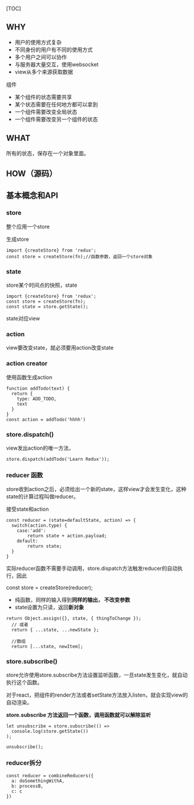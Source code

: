 [TOC]

## WHY

* 用户的使用方式复杂
* 不同身份的用户有不同的使用方式
* 多个用户之间可以协作
* 与服务器大量交互，使用websocket
* view从多个来源获取数据



组件

* 某个组件的状态需要共享
* 某个状态需要在任何地方都可以拿到
* 一个组件需要改变全局状态
* 一个组件需要改变另一个组件的状态

## WHAT

所有的状态，保存在一个对象里面。

## HOW（源码）

## 基本概念和API

### store

整个应用一个store

生成store

```
import {createStore} from 'redux';
const store = createStore(fn);//函数参数，返回一个store对象
```

### state

store某个时间点的快照，state

```
import {createStore} from 'redux';
const store = createStore(fn);
const state = store.getState();
```

state对应view

### action

view要改变state，就必须要用action改变state

### action creator

使用函数生成action

```
function addTodo(text) {
  return {
    type: ADD_TODO,
    text
  }
}
const action = addTodo('hhhh')
```

### store.dispatch()

view发出action的唯一方法，

```
store.dispatch(addTodo('Learn Redux'));
```

### reducer 函数

store收到action之后，必须给出一个新的state，这样view才会发生变化，这种state的计算过程叫做reducer。

接受state和action

```
const reducer = (state=defaultState, action) => {
  switch(action.type) {
    case:'add':
    	return state + action.payload;
    default:
    	return state;
  }
}
```

实际reducer函数不需要手动调用，store.dispatch方法触发reducer的自动执行，因此

const store = createStore(reducer);

* 纯函数，同样的输入得到**同样的输出， 不改变参数**
* state设置为只读，返回**新对象**

```
return Object.assign({}, state, { thingToChange });
  // 或者
  return { ...state, ...newState };
  
  //数组
  return [...state, newItem];
```

### store.subscribe()

store允许使用store.subscribe方法设置监听函数，一旦state发生变化，就自动执行这个函数。

对于react，把组件的render方法或者setState方法放入listen，就会实现view的自动渲染。

**store.subscribe 方法返回一个函数，调用函数就可以解除监听**

```
let unsubscribe = store.subscribe(() =>
  console.log(store.getState())
);

unsubscribe();
```

### reducer拆分

```
const reducer = combineReducers({
  a: doSomethingWithA,
  b: processB,
  c: c
})
```